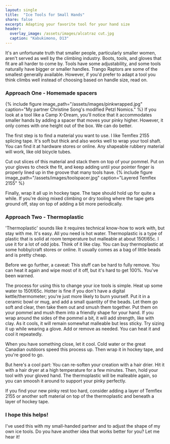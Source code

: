 ```yaml
---
layout: single
title:  "Ice Tools for Small Hands"
share: false
excerpt: Adapting your favorite tool for your hand size
header:
  overlay_image: /assets/images/alcatraz cut.jpg
  caption: "Kabukimono, D13"
---
```

It's an unfortunate truth that smaller people, particularly smaller women, aren't served as well by the climbing industry. Boots, tools, and gloves that fit are all harder to come by. Tools have some adjustability, and some tools naturally have bigger or smaller handles. Trango Raptors are some of the smallest generally available. However, if you'd prefer to adapt a tool you think climbs well instead of choosing based on handle size, read on.

### Approach One - Homemade spacers
{% include figure  image_path="/assets/images/pinkwrapped.jpg" caption="My partner Christine Song's modified Petzl Nomics." %}
If you look at a tool like a Camp X-Dream, you'll notice that it accommodates smaller hands by adding a spacer that moves your pinky higher. However, it only comes with one height out of the box. We can do better.

The first step is to find a material you want to use. I like Temflex 2155 splicing tape. It's soft but thick and also works well to wrap your tool shaft. You can find it at hardware stores or online. Any shapeable rubbery material will work, like old bicycle tubes.

Cut out slices of this material and stack them on top of your pommel. Put on your gloves to check the fit, and keep adding until your pointer finger is properly lined up in the groove that many tools have.
{% include figure  image_path="/assets/images/toolspacer.jpg" caption="Layered Temflex 2155" %}

Finally, wrap it all up in hockey tape. The tape should hold up for quite a while. If you're doing mixed climbing or dry tooling where the tape gets ground off, stay on top of adding a bit more periodically.

### Approach Two - Thermoplastic
'Thermoplastic' sounds like it requires technical know-how to work with, but stay with me. It's easy. All you need is hot water. Thermoplastic is a type of plastic that is solid at room temperature but malleable at about 150f/65c. I use it for a lot of odd jobs. Think of it like clay. You can buy thermoplastic at some hobby/craft stores or online. It usually comes as a bag of little beads and is pretty cheap.

Before we go further, a caveat: This stuff can be hard to fully remove. You can heat it again and wipe most of it off, but it's hard to get 100%. You've been warned.

The process for using this to change your ice tools is simple. Heat up some water to 150f/65c. Hotter is fine if you don't have a digital kettle/thermometer; you're just more likely to burn yourself. Put it in a ceramic bowl or mug, and add a small quantity of the beads. Let them go soft and clear, then take them out and smush them together. Put them on your pommel and mush them into a friendly shape for your hand. If you wrap around the sides of the pommel a bit, it will add strength, like with clay. As it cools, it will remain somewhat malleable but less sticky. Try sizing it up while wearing a glove. Add or remove as needed. You can heat it and cool it repeatedly.

When you have something close, let it cool. Cold water or the great Canadian outdoors speed this process up. Then wrap it in hockey tape, and you're good to go.

But here's a cool part: You can re-soften your creation with a hair drier. Hit it with a hair dryer at a high temperature for a few minutes. Then, hold your tool with your gloved hand. The thermoplastic will be malleable again, so you can smoosh it around to support your pinky perfectly.

If you find your new pinky rest too hard, consider adding a layer of Temflex 2155 or another soft material on top of the thermoplastic and beneath a layer of hockey tape.

### I hope this helps!
I've used this with my small-handed partner and to adjust the shape of my own ice tools. Do you have another idea that works better for you? Let me hear it!